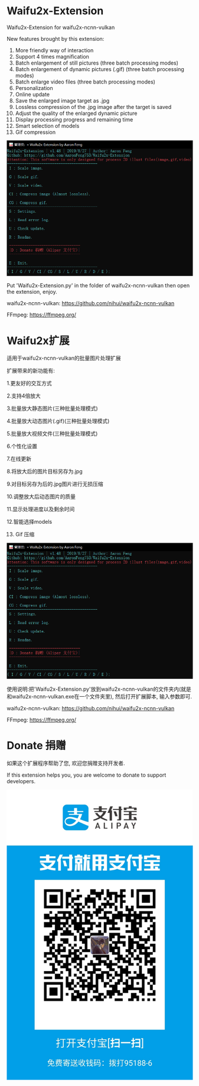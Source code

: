 # Waifu2x-Extension
Waifu2x-Extension for waifu2x-ncnn-vulkan

New features brought by this extension:
1. More friendly way of interaction
2. Support 4 times magnification
3. Batch enlargement of still pictures (three batch processing modes)
4. Batch enlargement of dynamic pictures (.gif) (three batch processing modes)
5. Batch enlarge video files (three batch processing modes)
6. Personalization
7. Online update
8. Save the enlarged image target as .jpg
9. Lossless compression of the .jpg image after the target is saved
10. Adjust the quality of the enlarged dynamic picture
11. Display processing progress and remaining time
12. Smart selection of models
13. Gif compression

![mainmenu](/screenshot/mainmenu.png) 

Put 'Waifu2x-Extension.py' in the folder of waifu2x-ncnn-vulkan then open the extension, enjoy.

waifu2x-ncnn-vulkan:
https://github.com/nihui/waifu2x-ncnn-vulkan

FFmpeg:
https://ffmpeg.org/

# Waifu2x扩展
适用于waifu2x-ncnn-vulkan的批量图片处理扩展

扩展带来的新功能有:

1.更友好的交互方式

2.支持4倍放大

3.批量放大静态图片(三种批量处理模式)

4.批量放大动态图片(.gif)(三种批量处理模式)

5.批量放大视频文件(三种批量处理模式)

6.个性化设置

7.在线更新

8.将放大后的图片目标另存为.jpg

9.对目标另存为后的.jpg图片进行无损压缩

10.调整放大后动态图片的质量

11.显示处理进度以及剩余时间

12.智能选择models

13. Gif 压缩

![mainmenu](/screenshot/mainmenu.png) 

使用说明:把'Waifu2x-Extension.py'放到waifu2x-ncnn-vulkan的文件夹内(就是和waifu2x-ncnn-vulkan.exe在一个文件夹里), 然后打开扩展脚本, 输入参数即可.

waifu2x-ncnn-vulkan:
https://github.com/nihui/waifu2x-ncnn-vulkan

FFmpeg: 
https://ffmpeg.org/

# Donate 捐赠

如果这个扩展程序帮助了您, 欢迎您捐赠支持开发者.

If this extension helps you, you are welcome to donate to support developers.

![donate](/donate.jpg)
